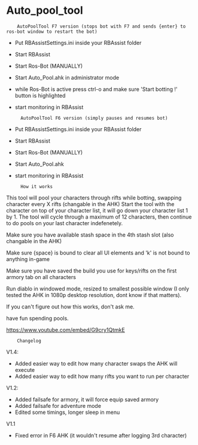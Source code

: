 # Auto_pool_tool

		AutoPoolTool F7 version (stops bot with F7 and sends {enter} to ros-bot window to restart the bot)

- Put RBAssistSettings.ini inside your RBAssist folder
- Start RBAssist
- Start Ros-Bot (MANUALLY)
- Start Auto_Pool.ahk in administrator mode
- while Ros-Bot is active press ctrl-o and make sure 'Start botting !' button is highlighted
- start monitoring in RBAssist




		AutoPoolTool F6 version (simply pauses and resumes bot)

- Put RBAssistSettings.ini inside your RBAssist folder
- Start RBAssist
- Start Ros-Bot (MANUALLY)
- Start Auto_Pool.ahk
- start monitoring in RBAssist




		How it works

This tool will pool your characters through rifts while botting, swapping character every X rifts (changable in the AHK)
Start the tool with the character on top of your character list, it will go down your character list 1 by 1.
The tool will cycle through a maximum of 12 characters, then continue to do pools on your last character indefenetely.

Make sure you have available stash space in the 4th stash slot (also changable in the AHK)

Make sure {space} is bound to clear all UI elements and 'k' is not bound to anything in-game

Make sure you have saved the build you use for keys/rifts on the first armory tab on all characters

Run diablo in windowed mode, resized to smallest possible window (I only tested the AHK in 1080p desktop resolution, dont know if that matters).

If you can't figure out how this works, don't ask me.

have fun spending pools.

https://www.youtube.com/embed/G9cry1QtmkE

		Changelog

V1.4:
- Added easier way to edit how many character swaps the AHK will execute
- Added easier way to edit how many rifts you want to run per character

V1.2:
- Added failsafe for armory, it will force equip saved armory
- Added failsafe for adventure mode
- Edited some timings, longer sleep in menu

     
V1.1
- Fixed error in F6 AHK (it wouldn't resume after logging 3rd character)


